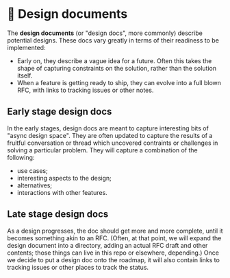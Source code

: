 # 🔬 Design documents

The **design documents** (or "design docs", more commonly) describe potential designs. These docs vary greatly in terms of their readiness to be implemented:

* Early on, they describe a vague idea for a future. Often this takes the shape of capturing constraints on the solution, rather than the solution itself.
* When a feature is getting ready to ship, they can evolve into a full blown RFC, with links to tracking issues or other notes.

## Early stage design docs

In the early stages, design docs are meant to capture interesting bits of "async design space". They are often updated to capture the results of a fruitful conversation or thread which uncovered contraints or challenges in solving a particular problem. They will capture a combination of the following:

* use cases;
* interesting aspects to the design;
* alternatives;
* interactions with other features.

## Late stage design docs

As a design progresses, the doc should get more and more complete, until it becomes something akin to an RFC. (Often, at that point, we will expand the design document into a directory, adding an actual RFC draft and other contents; those things can live in this repo or elsewhere, depending.) Once we decide to put a design doc onto the roadmap, it will also contain links to tracking issues or other places to track the status.